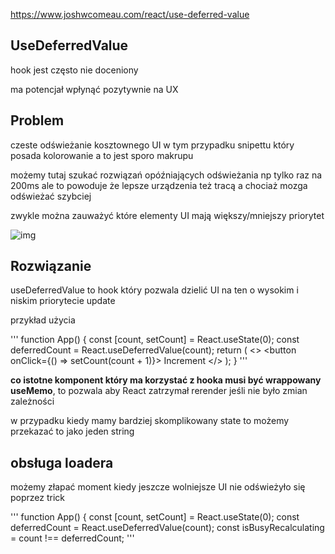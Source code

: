 https://www.joshwcomeau.com/react/use-deferred-value

## UseDeferredValue

hook jest często nie doceniony 

ma potencjał wpłynąć pozytywnie na UX

## Problem 

czeste odświeżanie kosztownego UI w tym przypadku snipettu który posada kolorowanie a to jest sporo makrupu

możemy tutaj szukać rozwiązań opóźniających odświeżania np tylko raz na 200ms ale to powoduje że lepsze urządzenia też tracą a chociaż mozga odświeżać szybciej 

zwykle można zauważyć które elementy UI mają większy/mniejszy priorytet 

![img](https://www.joshwcomeau.com/images/use-deferred-value/high-vs-low-priority.png)

## Rozwiązanie 

useDeferredValue to hook który pozwala dzielić UI na ten o wysokim i niskim priorytecie update 

przykład użycia

'''
function App() {
  const [count, setCount] = React.useState(0);
  const deferredCount = React.useDeferredValue(count);
  return (
    <>
      <ImportantStuff count={count} />
      <SlowStuff count={deferredCount} />
      <button onClick={() => setCount(count + 1)}>
        Increment
      </button>
    </>
  );
}
'''

**co istotne komponent który ma korzystać z hooka musi być wrappowany useMemo**, to pozwala aby React zatrzymał rerender jeśli nie było zmian zależności 

w przypadku kiedy mamy bardziej skomplikowany state to możemy przekazać to jako jeden string

## obsługa loadera

możemy złapać moment kiedy jeszcze wolniejsze UI nie odświeżyło się poprzez trick 

'''
function App() {
  const [count, setCount] = React.useState(0);
  const deferredCount = React.useDeferredValue(count);
  const isBusyRecalculating = count !== deferredCount; 
'''




